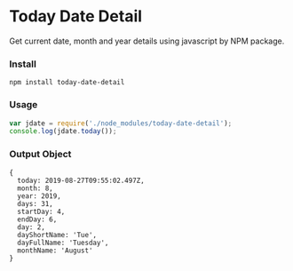 # Today Date Detail

Get current date, month and year details using javascript by NPM package.

### Install
~~~
npm install today-date-detail
~~~

### Usage
```javascript
var jdate = require('./node_modules/today-date-detail');
console.log(jdate.today());
```

### Output Object
```
{ 
  today: 2019-08-27T09:55:02.497Z,
  month: 8,
  year: 2019,
  days: 31,
  startDay: 4,
  endDay: 6,
  day: 2,
  dayShortName: 'Tue',
  dayFullName: 'Tuesday',
  monthName: 'August' 
}
  ```